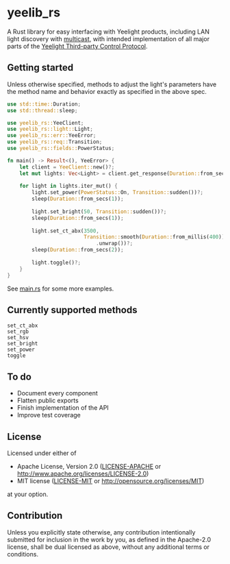 # yeelib_rs

A Rust library for easy interfacing with Yeelight products, including LAN light discovery with [multicast](https://en.wikipedia.org/wiki/Multicast),
with intended implementation of all major parts of the [Yeelight Third-party Control Protocol](https://www.yeelight.com/en_US/developer). 

## Getting started

Unless otherwise specified, methods to adjust the light's parameters have the method name and behavior 
exactly as specified in the above spec.

```rust
use std::time::Duration;
use std::thread::sleep;

use yeelib_rs::YeeClient;
use yeelib_rs::light::Light;
use yeelib_rs::err::YeeError;
use yeelib_rs::req::Transition;
use yeelib_rs::fields::PowerStatus;

fn main() -> Result<(), YeeError> {
    let client = YeeClient::new()?;
    let mut lights: Vec<Light> = client.get_response(Duration::from_secs(1));
    
    for light in lights.iter_mut() {
        light.set_power(PowerStatus::On, Transition::sudden())?;
        sleep(Duration::from_secs(1));
        
        light.set_bright(50, Transition::sudden())?;
        sleep(Duration::from_secs(1));
        
        light.set_ct_abx(3500, 
                         Transition::smooth(Duration::from_millis(400))
                             .unwrap())?;
        sleep(Duration::from_secs(2));
        
        light.toggle()?;
    }
}

```
See [main.rs](src/bin/main.rs) for some more examples.

## Currently supported methods

```
set_ct_abx
set_rgb
set_hsv
set_bright
set_power
toggle
```

## To do

- Document every component
- Flatten public exports
- Finish implementation of the API
- Improve test coverage

## License

Licensed under either of

* Apache License, Version 2.0
  ([LICENSE-APACHE](LICENSE-APACHE) or http://www.apache.org/licenses/LICENSE-2.0)
* MIT license
  ([LICENSE-MIT](LICENSE-MIT) or http://opensource.org/licenses/MIT)

at your option.

## Contribution

Unless you explicitly state otherwise, any contribution intentionally submitted
for inclusion in the work by you, as defined in the Apache-2.0 license, shall be
dual licensed as above, without any additional terms or conditions.